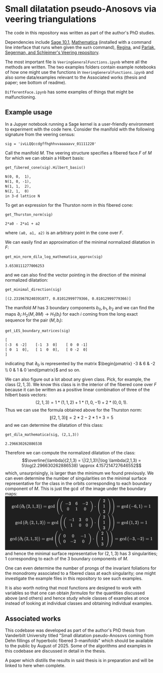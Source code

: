 # Small dilatation pseudo-Anosovs via veering triangulations

The code in this repository was written as part of the author's PhD studies.

Dependencies include [Sage 10.1](https://www.sagemath.org/index.html), [Mathematica](https://www.wolfram.com/mathematica/?src=google&416&gad_source=1&gclid=CjwKCAiAopuvBhBCEiwAm8jaMVFCN6LFjhjLvtFWyESeESXPOsPQ2CPjl-eNtUbDTQMpBW2gK9Nl5RoCPJ4QAvD_BwE) (installed with a command line interface that runs when given the `math` command), [Regina](https://regina-normal.github.io/), and [Parlak, Segerman, and Schleimer's Veering repository](https://github.com/henryseg/Veering).

The most important file is `VeeringGeneralFunctions.ipynb` where all the methods are written.
The two examples folders contain example notebooks of how one might use the functions in `VeeringGeneralFunctions.ipynb` and also some data/examples relevant to the Associated works (thesis and paper; see bottom of readme).

`DifferentFace.ipynb` has some examples of things that might be malfunctioning.

## Example usage
In a Jupyer notebook running a Sage kernel is a user-friendly environment to experiment with the code here.
Consider the manifold with the following signature from the veering census:

    sig = 'ivLLQQccdgffhghhvvaaaaavv_01111220'

Call the manifold $M$. The veering structure specifies a fibered face $F$ of $M$ for which we can obtain a Hilbert basis:

```
get_fibered_cone(sig).Hilbert_basis()
```
```
N(0, 0,  1),
N(1, 0, -1),
N(1, 1,  2),
N(2, 1,  0)
in 3-d lattice N
```

To get an expression for the Thurston norm in this fibered cone:
```
get_Thurston_norm(sig)
```
```
2*a0 - 2*a1 + a2
```
where `(a0, a1, a2)` is an arbitrary point in the cone over $F$.

We can easily find an approximation of the minimal normalized dilatation in $F$:
```
get_min_norm_dila_log_mathematica_approx(sig)
```
```
3.6538111277006253
```
and we can also find the vector pointing in the direction of the minimal normalized dilatation:
```
get_minimal_direction(sig)
```
```
[(2.2319678240391077, 0.81012999779366, 0.81012999779366)]
```
The manifold $M$ has $3$ boundary components $b_0, b_1, b_2$ and we can find the maps $\partial_i \colon H_2(M, \partial M) \to H_1(b_i)$ for each $i$ coming from the long exact sequence for the pair $(M, b_i)$:
```
get_LES_boundary_matrices(sig)
```
```
[
[-3  6 -2]    [-1  3  0]    [ 0  0 -1]
[ 0  1  0],   [ 1  0  0],   [ 0 -2  0]
]
```
indicating that $\partial_0$ is represented by the matrix $\begin{pmatrix} -3 & 6 & -2 \\ 0 & 1 & 0 \end{pmatrix}$ and so on.

We can also figure out a lot about any given class.
Pick, for example, the class $(2,1,3)$.
We know this class is in the interior of the fibered cone over $F$ because it can be written as a positive linear combination of three of the hilbert basis vectors:
$$(2,1,3) = 1*(1,1,2) + 1*(1,0,-1) + 2*(0,0,1).$$
Thus we can use the formula obtained above for the Thurston norm:
$$ \|(2,1,3)\| = 2*2 - 2*1 + 3 = 5$$
and we can determine the dilatation of this class:
```
get_dila_mathematica(sig, (2,1,3))
```
```
2.296630262886538
```
Therefore we can compute the normalized dilatation of the class:
$$\overline{\lambda}(2,1,3) = \|(2,1,3)\|\log \lambda(2,1,3) = 5\log(2.296630262886538) \approx 4.157214727646552$$
which, unsurprisingly, is larger than the minimum we found previously.
We can even determine the number of singularities on the minimal surface representative for the class in the orbits corresponding to each boundary component of $M$.
This is just the $\gcd$ of the image under the boundary maps:
![Matrices picture](docs/ReadMeMats.png)
and hence the minimal surface representative for $(2,1,3)$ has $3$ singularities; $1$ corresponding to each of the $3$ boundary components of $M$.

One can even determine the number of prongs of the invariant foliations for the monodromy associated to a fibered class at each singularity; one might investigate the example files in this repository to see such examples.

It is also worth noting that most functions are designed to work with variables so that one can obtain *formulas* for the quantities discussed above (and others) and hence study whole classes of examples at once instead of looking at individual classes and obtaining individual examples.

## Associated works
This codebase was developed as part of the author's PhD thesis from Vanderbilt University titled "Small dilatation pseudo-Anosovs coming from Dehn fillings of hyperbolic fibered $3$-manifolds" which should be available to the public by August of 2025. Some of the algorithms and examples in this codebase are discussed in detail in the thesis.

A paper which distills the results in said thesis is in preparation and will be linked to here when complete.
